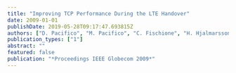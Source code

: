 ```yaml
---
title: "Improving TCP Performance During the LTE Handover"
date: 2009-01-01
publishDate: 2019-05-28T09:17:47.693815Z
authors: ["D. Pacifico", "M. Pacifico", "C. Fischione", "H. Hjalmarsson", "K. H. Johansson"]
publication_types: ["1"]
abstract: ""
featured: false
publication: "*Proceedings IEEE Globecom 2009*"
---
```


